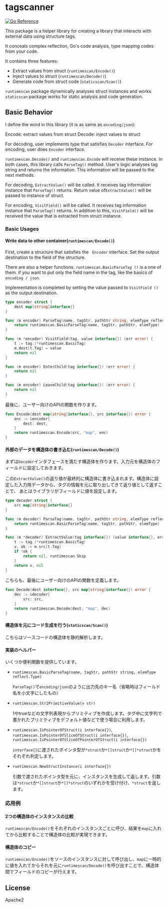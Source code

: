 # tagscanner

[![Go Reference](https://pkg.go.dev/badge/gitlab.com/osaki-lab/tagscanner.svg)](https://pkg.go.dev/gitlab.com/osaki-lab/tagscanner)

This package is a helper library for creating a library that interacts with external data using structure tags.

It conceals complex reflection, Go's code analysis, type mapping codes from your code.

It contains three features:

* Extract values from struct (``runtimescan/Encode()``)
* Inject values to struct (``runtimescan/Decode()``)
* Generate code from struct code (``staticscan/Scan()``)

``runtimescan`` package dynamically analyses struct instances and works. 
``staticscan`` package works for static analysis and code generation.

## Basic Behavior

I define the word in this library (it is as same as ``encoding/json``):

Encode: extract values from struct
Decode: inject values to struct

For decoding, user implements type that satisfies ``Decoder`` interface. For encoding, user does ``Encoder`` interface.

``runtimescan.Decode()`` and ``runtimescan.Encode`` will receive these instance. In both cases, this library calls ``ParseTag()`` method.
User's logic analyses tag string and returns the information. This information will be passed to the next methods.

For decoding, ``ExtractValue()`` will be called. It receives tag information instance that ``ParseTag()`` returns.
Return value of``ExtractValue()`` will be passed to instance of struct.

For encoding, ``VisitField()`` will be called. It receives tag information instance that ``ParseTag()`` returns.
In addition to this, ``VisitField()`` will be received the value that is extracted from struct instance.

### Basic Usages

#### Write data to other container(``runtimescan/Encode()``)

First, create a structure that satisfies the `` Encoder`` interface. Set the output destination to the field of the structure.

There are also a helper functions.  `` runtimescan.BasicParseTag () `` is a one of them. if you want to put only the field name in the tag, like the basics of `` encoding / json``.

Implementation is completed by setting the value passed to `` VisitField () `` as the output destination.

```go
type encoder struct {
	dest map[string]interface{}
}

func (m encoder) ParseTag(name, tagStr, pathStr string, elemType reflect.Type) (tag interface{}, err error) {
	return runtimescan.BasicParseTag(name, tagStr, pathStr, elemType)
}

func (m *encoder) VisitField(tag, value interface{}) (err error) {
	t := tag.(*runtimescan.BasicTag)
	m.dest[t.Tag] = value
	return nil
}

func (m encoder) EnterChild(tag interface{}) (err error) {
	return nil
}

func (m encoder) LeaveChild(tag interface{}) (err error) {
	return nil
}
```

最後に、ユーザー向けのAPIの関数を作ります。

```go
func Encode(dest map[string]interface{}, src interface{}) error {
	enc := &encoder{
		dest: dest,
	}
	return runtimescan.Encode(src, "map", enc)
}
```

#### 外部のデータを構造体の書き込む(``runtimescan/Decode()``)

まずは``Decoder``インタフェースを満たす構造体を作ります。入力元を構造体のフィールドに設定しておきます。

この``ExtractValue()``の返り値が最終的に構造体に書き込まれます。構造体に設定した入力用データから、タグの情報を元に取り出してきて返り値として返すことで、
あとはライブラリがフィールドに値を設定します。

```go
type decoder struct {
	src map[string]interface{}
}

func (m decoder) ParseTag(name, tagStr, pathStr string, elemType reflect.Type) (tag interface{}, err error) {
	return runtimescan.BasicParseTag(name, tagStr, pathStr, elemType)
}

func (m *decoder) ExtractValue(tag interface{}) (value interface{}, err error) {
	t := tag.(*runtimescan.BasicTag)
	v, ok := m.src[t.Tag]
	if !ok {
		return nil, runtimescan.Skip
	}
	return v, nil
}
```

こちらも、最後にユーザー向けのAPIの関数を定義します。

```go
func Decode(dest interface{}, src map[string]interface{}) error {
	dec := &decoder{
		src: src,
	}
	return runtimescan.Decode(dest, "map", dec)
}


```

#### 構造体を元にコード生成を行う(``staticscan/Scan()``)

こちらはソースコードの構造体を静的解析します。

#### 実装のヘルパー

いくつか便利関数を提供しています。

* ``runtimescan.BasicParseTag(name, tagStr, pathStr string, elemType reflect.Type)``

  ``ParseTag()``で``encoding/json``のように出力先のキー名（省略時はフィールド名を小文字にしたもの）

* ``runtimescan.Str2PrimitiveValue(v str)``

  1やtrueなどの文字列表現からプリミティブを作成します。タグ中に文字列で書かれたプリミティブをデフォルト値などで使う場合に利用します。

* ``runtimescan.IsPointerOfStruct(i interface{})``, ``runtimescan.IsPointerOfSliceOfStruct(i interface{})``, ``runtimescan.IsPointerOfSliceOfPointerOfStruct(i interface{})``

  ``interface{}``に渡されたポインタ型が``*struct``か``*[]struct``か``*[]*struct``かをそれぞれ判定します。

* ``runtimescan.NewStructInstance(i interface{})``

  引数で渡されたポインタ型を元に、インスタンスを生成して返します。引数は``*struct``か``*[]struct``か``*[]*struct``のいずれかを受け付け、``*struct``を返します。

### 応用例


#### 2つの構造体のインスタンスの比較

``runtimescan/Encode()``をそれぞれのインスタンスごとに呼び、結果を``map``に入れてから比較することで構造体の比較が実現できます。

#### 構造体のコピー

``runtimescan/Encode()``をソースのインスタンスに対して呼び出し、``map``に一時的に値を入れてからそれを元に``runtimescan/Decode()``を呼び出すことで、構造体間でフィールドのコピーが行えます。

## License

Apache2
